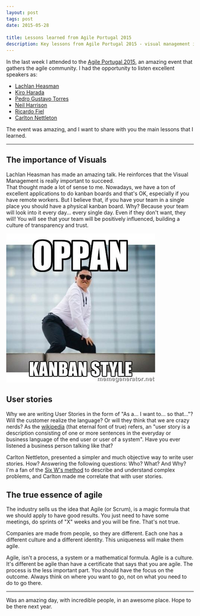 ```yaml
---
layout: post
tags: post
date: 2015-05-28

title: Lessons learned from Agile Portugal 2015
description: Key lessons from Agile Portugal 2015 - visual management importance, user story writing, and building transparent team culture with physical boards.
---
```


In the last week I attended to the [Agile Portugal 2015](http://2015.agilept.org/), an amazing event that gathers the agile community.
I had the opportunity to listen excellent speakers as:

- [Lachlan Heasman](https://au.linkedin.com/pub/lachlan-heasman/1/920/777)
- [Kiro Harada](https://twitter.com/haradakiro)
- [Pedro Gustavo Torres](https://twitter.com/_pedro_torres)
- [Neil Harrison](https://www.uvu.edu/cet/i-etc/schedule/bio-neil-harrison.html)
- [Ricardo Fiel](https://twitter.com/theplastictoy)
- [Carlton Nettleton](https://twitter.com/carlton858)

The event was amazing, and I want to share with you the main lessons that I learned.

---

## The importance of Visuals

Lachlan Heasman has made an amazing talk. He reinforces that the Visual Management is really important to succeed.  
That thought made a lot of sense to me. Nowadays, we have a ton of excellent applications to do kanban boards and that's OK, especially if you have remote workers. But I believe that, if you have your team in a single place you should have a physical kanban board.
Why? Because your team will look into it every day... every single day. Even if they don't want, they will! You will see that your team will be positively influenced, building a culture of transparency and trust.

![Kanban style](/images/lessons-learned-from-agilept-2015-kanban-style.jpg)

## User stories

Why we are writing User Stories in the form of "As a... I want to... so that..."? Will the customer realize the language? Or will they think that we are crazy nerds?
As the [wikipedia](http://en.wikipedia.org/wiki/User_story) (that eternal font of true) refers, an "user story is a description consisting of one or more sentences in the everyday or business language of the end user or user of a system".
Have you ever listened a business person talking like that?

Carlton Nettleton, presented a simpler and much objective way to write user stories. How? Answering the following questions: Who? What? And Why?
I'm a fan of the [Six W's method](http://en.wikipedia.org/wiki/Five_Ws) to describe and understand complex problems, and Carlton made me correlate that with user stories.

## The true essence of agile

The industry sells us the idea that Agile (or Scrum), is a magic formula that we should apply to have good results. You just need to have some meetings, do sprints of "X" weeks and you will be fine.
That's not true.

Companies are made from people, so they are different. Each one has a different culture and a different identity. This uniqueness will make them agile.

Agile, isn't a process, a system or a mathematical formula. Agile is a culture.
It's different be agile than have a certificate that says that you are agile.
The process is the less important part. You should have the focus on the outcome.
Always think on where you want to go, not on what you need to do to go there.

---

Was an amazing day, with incredible people, in an awesome place.
Hope to be there next year.
